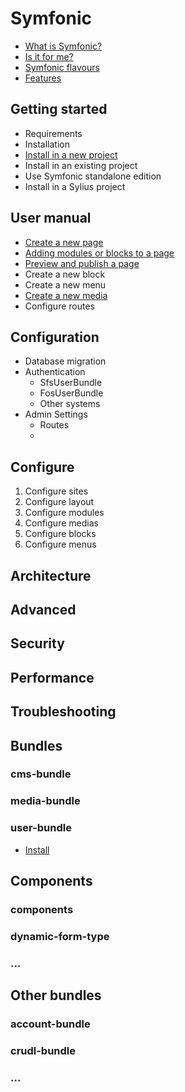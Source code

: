 # Symfonic

- [What is Symfonic?](introduction/what-is-symfonic.md)
- [Is it for me?](introduction/is-it-for-me.md)
- [Symfonic flavours](introduction/symfonic-flavours.md)
- [Features](introduction/features.md)

## Getting started

- Requirements
- Installation
- [Install in a new project](getting-started/install-new-symfony-project.md)
- Install in an existing project
- Use Symfonic standalone edition
- Install in a Sylius project

## User manual

- [Create a new page](user-manual/create-new-page.md)
- [Adding modules or blocks to a page](user-manual/adding-modules-or-blocks.md)
- [Preview and publish a page](user-manual/preview-and-publish-a-page.md)
- Create a new block
- Create a new menu
- [Create a new media](user-manual/create-a-new-media.md)
- Configure routes

## Configuration

- Database migration
- Authentication
  - SfsUserBundle
  - FosUserBundle
  - Other systems
- Admin Settings
  - Routes
  - 

## Configure

1. Configure sites
2. Configure layout
3. Configure modules
4. Configure medias
5. Configure blocks
6. Configure menus

## Architecture

## Advanced

## Security

## Performance

## Troubleshooting


## Bundles

### cms-bundle

### media-bundle

### user-bundle

- [Install](bundles/user-bundle/install.md)

## Components

### components
### dynamic-form-type
### ...

## Other bundles

### account-bundle
### crudl-bundle
### ...

